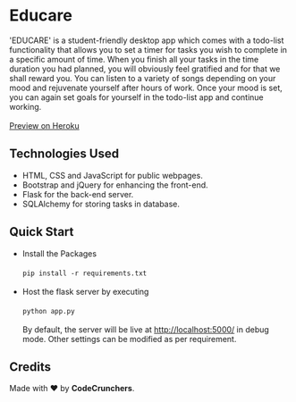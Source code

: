 # Educare
'EDUCARE' is a student-friendly desktop app which comes with a todo-list functionality that allows you to set a timer for tasks you wish to complete in a specific amount of time. When you finish all your tasks in the time duration you had planned, you will obviously feel gratified and for that we shall reward you. You can listen to a variety of songs depending on your mood and rejuvenate yourself after hours of work. Once your mood is set, you can again set goals for yourself in the todo-list app and continue working.
<br><br>[Preview on Heroku](http://educarehackdsc.herokuapp.com/)

## Technologies Used
* HTML, CSS and JavaScript for public webpages.
* Bootstrap and jQuery for enhancing the front-end.
* Flask for the back-end server.
* SQLAlchemy for storing tasks in database.

## Quick Start
* Install the Packages <br><br>
```pip install -r requirements.txt``` <br><br>
* Host the flask server by executing <br><br>
```python app.py```<br><br>
By default, the server will be live at [http://localhost:5000/](http://localhost:5000/) in debug mode. Other settings can be modified as per requirement.

## Credits
Made with ❤️ by <b>CodeCrunchers</b>.
